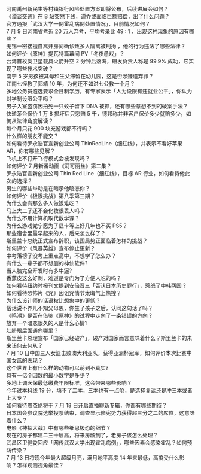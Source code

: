 河南禹州新民生等村镇银行风险处置方案即将公布，后续进展会如何？  
《谭谈交通》在 B 站突然下线，谭乔或面临巨额赔偿，出了什么问题？  
官方通报「武汉大学一例霍乱病例处置情况」，目前情况如何？  
7 月 9 日河南省考近 20 万人弃考，平均考录比 49 : 1 ，出现这种现象的原因有哪些？  
无锡一密接擅自离开房间确诊致多人隔离被刑拘 ，他的行为违法了哪些法律？  
如何评价《原神》提瓦特篇幕间 PV「冬夜愚戏」？  
台湾首枚类卫星载具火箭升空 2 分钟后落海，研发负责人称是 99.9% 成功，它实现了哪些技术突破？  
南宁 5 岁男孩被其母和生父滞留在幼儿园，这是否涉嫌遗弃罪？  
江南七怪教了郭靖 10 年，为何还不如洪七公教一个月？  
多地公务员遴选要求全日制学历，有专家表示「人为设限有违就业公平」，你认为对学制设限公平吗？  
男子入室盗窃因拍死一只蚊子留下 DNA 被抓，还有哪些意想不到的破案手法？  
快递茅台保价 1 万 8 损坏后只愿赔 5 千，德邦称并非客户保价多少就赔多少，如何从法律角度解读？  
每个月只花 900 块充游戏都不行吗？  
什么样的朋友不能交？  
如何看待罗永浩官宣新创业公司 ThinRedLine（细红线），并表示不看好苹果 AR，你有哪些见解？  
飞机上不打开飞行模式会被发现吗？  
如何评价 7 月新番动画《莉可丽丝》第二集？  
罗永浩官宣新创业公司 Thin Red Line（细红线），目标 AR 行业，如何看待他此次的选择？  
男生的哪些举动是在暗示他暗恋你？  
如何评价《极限挑战》第八季第三期？  
为什么会有那么多人做饭难吃？  
马上大二了还不会化妆很丢人吗？  
为什么不用计算机取代数学课？  
为什么游戏党宁愿为了显卡等上好几年也不买 PS5？  
那些宿舍里最早起来的人，后来怎么样了？  
斯里兰卡总统正式宣布辞职，该国局势正面临着怎样的挑战？  
如何评价《风暴英雄》宣布停止更新？  
中考落榜了没考上重点高中，不想学了怎么办？  
有什么一辈子都不想删的神仙软件?  
当人脑完全开发时有多牛逼?  
香蕉皮这么好剥，难道是专门为了方便人吃的吗？  
如何看待纽约时报刊文提到安倍晋三「否认日本历史罪行」，惹怒了中韩两国？  
如何看待恐怖片《咒》因诅咒情节太晦气上热搜？  
为什么设计师的话语权比想象中的更低？  
俗话说不养儿不知父母恩，你生了孩子之后，认同这句话了吗？  
《鸣潮》是否在借鉴《原神》的过程中走向了一条错误的方向？  
放弃一个暗恋很久的人是什么心情?  
肚脐眼后面通向哪里？  
斯里兰卡总理宣布「国家已经破产」，破产对国家而言意味着什么？斯里兰卡的未来该何去何从？  
7 月 10 日中国三人女篮击败澳大利亚队，获得亚洲杯冠军，如何评价本次比赛中国女篮的表现？  
这个世界上有什么样的动物可以萌到不真实?  
具有一亿个因数的最小数字是多少？  
多地上调医保最低缴费年限标准，这会带来哪些影响？  
今年过本科线 19 分，填不了二本，三本也有一点呛，是选择复读还是冲三本或者上大专？  
如何看待周杰伦将于 7 月 18 日开启直播聊新专辑，你都有哪些期待？  
日本国会参议院选举投票结束，调查显示修宪势力获得超三分之二的席位，这意味着什么？  
电影《神探大战》中有哪些细思极恐的细节？  
现在的房子都建二三十层高，将来房龄到了，老房子该怎么处理？  
武昌区卫健委回应「网传武汉大学出现霍乱病例」，哪些因素会感染霍乱？如何预防传染？  
7 月 13 日将现今年最大超级月亮，满月地平高度 14 年来最低，高度受什么影响？怎样观测视角最佳？  
